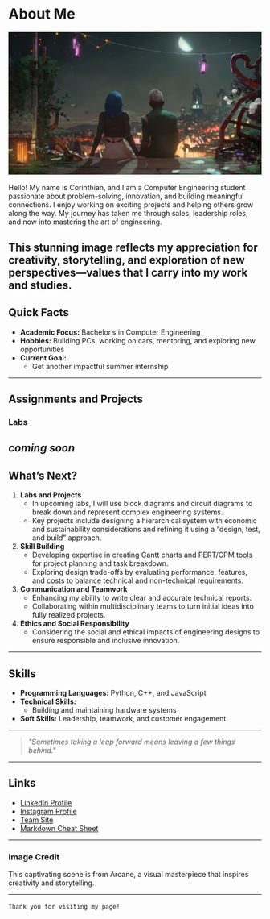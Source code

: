 # About Me

![Arcane Scene](thumb-1920-1384649.jpg)

Hello! My name is Corinthian, and I am a Computer Engineering student passionate about problem-solving, innovation, and building meaningful connections. I enjoy working on exciting projects and helping others grow along the way. My journey has taken me through sales, leadership roles, and now into mastering the art of engineering. 

This stunning image reflects my appreciation for creativity, storytelling, and exploration of new perspectives—values that I carry into my work and studies.
---

## Quick Facts

- **Academic Focus:** Bachelor’s in Computer Engineering
- **Hobbies:** Building PCs, working on cars, mentoring, and exploring new opportunities
- **Current Goal:**
  - Get another impactful summer internship

---

## Assignments and Projects

### Labs
*coming soon*
---
## What’s Next?
1. **Labs and Projects**
    - In upcoming labs, I will use block diagrams and circuit diagrams to break down and represent complex engineering systems.
    - Key projects include designing a hierarchical system with economic and sustainability considerations and refining it using a “design, test, and build” approach.
2. **Skill Building**
    - Developing expertise in creating Gantt charts and PERT/CPM tools for project planning and task breakdown.
    - Exploring design trade-offs by evaluating performance, features, and costs to balance technical and non-technical requirements.
3. **Communication and Teamwork**
    - Enhancing my ability to write clear and accurate technical reports.
    - Collaborating within multidisciplinary teams to turn initial ideas into fully realized projects.
4. **Ethics and Social Responsibility**
    - Considering the social and ethical impacts of engineering designs to ensure responsible and inclusive innovation.
---

## Skills

- **Programming Languages:** Python, C++, and JavaScript
- **Technical Skills:**
  - Building and maintaining hardware systems
- **Soft Skills:** Leadership, teamwork, and customer engagement

---

> *"Sometimes taking a leap forward means leaving a few things behind."*

---

## Links
- [LinkedIn Profile](https://www.linkedin.com/in/corinthian-bray-5131ab185/)
- [Instagram Profile](https://www.instagram.com/divinefinesse/)
- [Team Site](https://sites.google.com/stevens.edu/teamproject?usp=sharing)
- [Markdown Cheat Sheet](https://www.markdownguide.org/cheat-sheet/)

---

### Image Credit
This captivating scene is from Arcane, a visual masterpiece that inspires creativity and storytelling.

---
`Thank you for visiting my page!`
